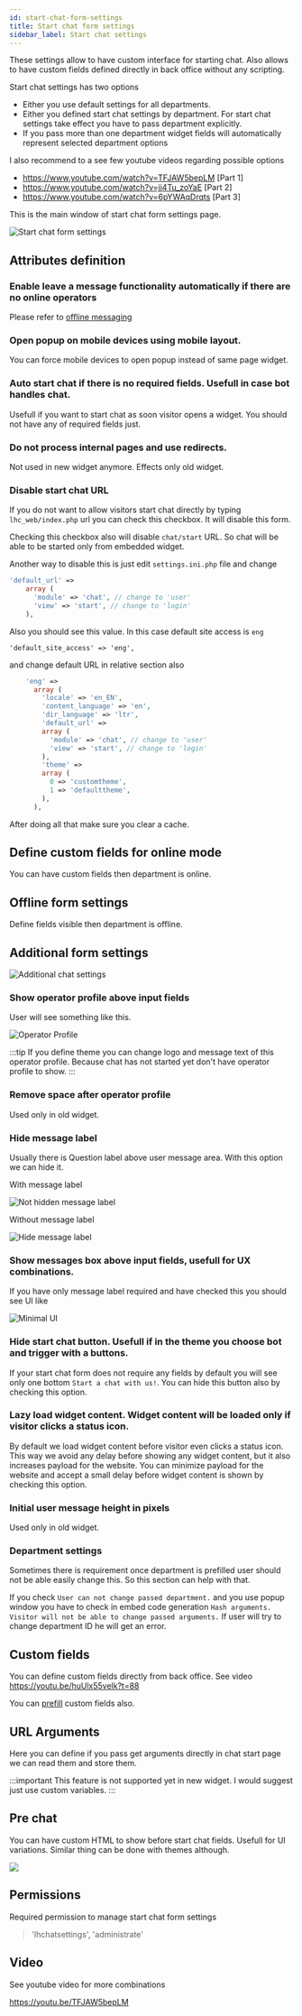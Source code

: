```yaml
---
id: start-chat-form-settings
title: Start chat form settings
sidebar_label: Start chat settings
---
```


These settings allow to have custom interface for starting chat. Also allows to have custom fields defined directly in back office without any scripting.

Start chat settings has two options

 * Either you use default settings for all departments.
 * Either you defined start chat settings by department. For start chat settings take effect you have to pass department explicitly.
 * If you pass more than one department widget fields will automatically represent selected department options

I also recommend to a see few youtube videos regarding possible options

* https://www.youtube.com/watch?v=TFJAW5bepLM [Part 1]
* https://www.youtube.com/watch?v=jj4Tu_zoYaE [Part 2]
* https://www.youtube.com/watch?v=6pYWAqDrqts [Part 3]

This is the main window of start chat form settings page.

![Start chat form settings](/img/chat/start-chat-form-settings.png?v=1)

## Attributes definition

### Enable leave a message functionality automatically if there are no online operators

Please refer to [offline messaging](offline.md#default-behaviour)
 
### Open popup on mobile devices using mobile layout.

You can force mobile devices to open popup instead of same page widget.

### Auto start chat if there is no required fields. Usefull in case bot handles chat.

Usefull if you want to start chat as soon visitor opens a widget. You should not have any of required fields just.
 
### Do not process internal pages and use redirects.
 
Not used in new widget anymore. Effects only old widget.
 
### Disable start chat URL

If you do not want to allow visitors start chat directly by typing `lhc_web/index.php` url you can check this checkbox. It will disable this form.

Checking this checkbox also will disable `chat/start` URL. So chat will be able to be started only from embedded widget.

Another way to disable this is just edit `settings.ini.php` file and change

```php
'default_url' => 
    array (
      'module' => 'chat', // change to 'user'
      'view' => 'start', // change to 'login'
    ),
```  
 
Also you should see this value. In this case default site access is `eng`
```
'default_site_access' => 'eng',
```

and change default URL in relative section also

```php
    'eng' =>
      array (
        'locale' => 'en_EN',
        'content_language' => 'en',
        'dir_language' => 'ltr',
        'default_url' =>
        array (
          'module' => 'chat', // change to 'user'
          'view' => 'start', // change to 'login'
        ),
        'theme' =>
        array (
          0 => 'customtheme',
          1 => 'defaulttheme',
        ),
      ),
```

After doing all that make sure you clear a cache.

## Define custom fields for online mode

You can have custom fields then department is online.

## Offline form settings

Define fields visible then department is offline.

## Additional form settings

![Additional chat settings](/img/chat/additional-chat-settings.png)

### Show operator profile above input fields

User will see something like this.

![Operator Profile](/img/chat/operator-profile.jpg)

:::tip 
If you define theme you can change logo and message text of this operator profile. Because chat has not started yet don't have operator profile to show.
:::

### Remove space after operator profile

Used only in old widget.

### Hide message label

Usually there is Question label above user message area. With this option we can hide it.

With message label

![Not hidden message label](/img/chat/operator-profile-hide-message-label.jpg)

Without message label

![Hide message label](/img/chat/operator-profile-hide-message-label-without.jpg)

### Show messages box above input fields, usefull for UX combinations.

If you have only message label required and have checked this you should see UI like

![Minimal UI](/img/chat/chat-minimal-ui.jpg)

### Hide start chat button. Usefull if in the theme you choose bot and trigger with a buttons.

If your start chat form does not require any fields by default you will see only one bottom `Start a chat with us!`. You can hide this button also by checking this option.

### Lazy load widget content. Widget content will be loaded only if visitor clicks a status icon.

By default we load widget content before visitor even clicks a status icon. This way we avoid any delay before showing any widget content, but it also increases payload for the website. You can minimize payload for the website and accept a small delay before widget content is shown by checking this option.

### Initial user message height in pixels

Used only in old widget.

### Department settings

Sometimes there is requirement once department is prefilled user should not be able easily change this. So this section can help with that.

If you check `User can not change passed department.` and you use popup window you have to check in embed code generation `Hash arguments. Visitor will not be able to change passed arguments.` If user will try to change department ID he will get an error.

## Custom fields

You can define custom fields directly from back office. See video https://youtu.be/huUlx55velk?t=88

You can [prefill](../custom-fields-and-prefill.md) custom fields also.

## URL Arguments

Here you can define if you pass get arguments directly in chat start page we can read them and store them. 

:::important
This feature is not supported yet in new widget. I would suggest just use custom variables.
:::

## Pre chat

You can have custom HTML to show before start chat fields. Usefull for UI variations. Similar thing can be done with themes although.

![](/img/chat/pre-chat-html.png)

## Permissions

Required permission to manage start chat form settings

> 'lhchatsettings', 'administrate'

## Video

See youtube video for more combinations

https://youtu.be/TFJAW5bepLM